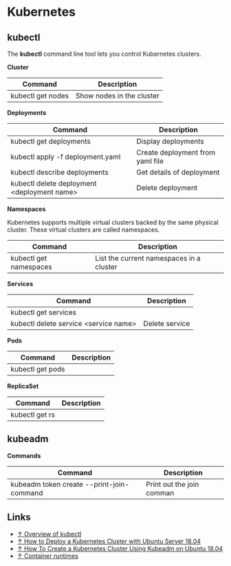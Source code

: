 # Kubernetes

## kubectl

The **kubectl** command line tool lets you control Kubernetes clusters.

**Cluster**

Command                          | Description
---------------------------------|-----------------------
kubectl get nodes                | Show nodes in the cluster

**Deployments**

Command                                       | Description
----------------------------------------------|-------------
kubectl get deployments                       | Display deployments
kubectl apply -f deployment.yaml              | Create deployment from yaml file
kubectl describe deployments                  | Get details of deployment
kubectl delete deployment \<deployment name>  | Delete deployment

**Namespaces**

Kubernetes supports multiple virtual clusters backed by the same physical cluster. These virtual clusters are called namespaces.

Command                                       | Description
----------------------------------------------|-------------
kubectl get namespaces                        | List the current namespaces in a cluster

**Services**

Command                                | Description
---------------------------------------|------------------
kubectl get services                   |
kubectl delete service \<service name> | Delete service

**Pods**

Command                          | Description
---------------------------------|-----------------------
kubectl get pods                 |

**ReplicaSet**

Command                          | Description
---------------------------------|-----------------------
kubectl get rs                   | 

## kubeadm

**Commands**

Command                                        | Description
-----------------------------------------------|-----------------------
kubeadm token create --print-join-command      | Print out the join comman

## Links

* [↑ Overview of kubectl](https://kubernetes.io/docs/reference/kubectl/overview/)
* [↑ How to Deploy a Kubernetes Cluster with Ubuntu Server 18.04](https://thenewstack.io/how-to-deploy-a-kubernetes-cluster-with-ubuntu-server-18-04/)
* [↑ How To Create a Kubernetes Cluster Using Kubeadm on Ubuntu 18.04](https://www.digitalocean.com/community/tutorials/how-to-create-a-kubernetes-cluster-using-kubeadm-on-ubuntu-18-04)
* [↑ Container runtimes](https://kubernetes.io/docs/setup/production-environment/container-runtimes/)
